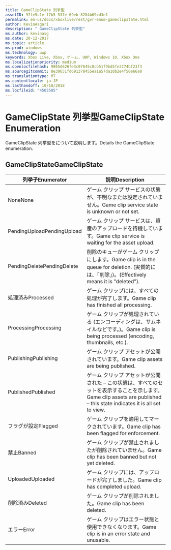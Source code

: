 ```yaml
---
title: GameClipState 列挙型
assetID: 97fe5c1e-f7b5-537e-69eb-8284b69cd3e1
permalink: en-us/docs/xboxlive/rest/gvr-enum-gameclipstate.html
author: KevinAsgari
description: " GameClipState 列挙型"
ms.author: kevinasg
ms.date: 20-12-2017
ms.topic: article
ms.prod: windows
ms.technology: uwp
keywords: Xbox Live, Xbox, ゲーム, UWP, Windows 10, Xbox One
ms.localizationpriority: medium
ms.openlocfilehash: 9865d626fe3c07645c8cb51f9bd5fe2274bf23f3
ms.sourcegitcommit: 8e30651fd691378455ea1a57da10b2e4f50e66a0
ms.translationtype: MT
ms.contentlocale: ja-JP
ms.lasthandoff: 10/10/2018
ms.locfileid: "4503585"
---
```

# <a name="gameclipstate-enumeration"></a><span data-ttu-id="449eb-104">GameClipState 列挙型</span><span class="sxs-lookup"><span data-stu-id="449eb-104">GameClipState Enumeration</span></span>
<span data-ttu-id="449eb-105">GameClipState 列挙型をについて説明します。</span><span class="sxs-lookup"><span data-stu-id="449eb-105">Details the GameClipState enumeration.</span></span> 
<a id="ID4ET"></a>

 
## <a name="gameclipstate"></a><span data-ttu-id="449eb-106">GameClipState</span><span class="sxs-lookup"><span data-stu-id="449eb-106">GameClipState</span></span>
 
| <b><span data-ttu-id="449eb-107">列挙子</span><span class="sxs-lookup"><span data-stu-id="449eb-107">Enumerator</span></span></b>| <b><span data-ttu-id="449eb-108">説明</span><span class="sxs-lookup"><span data-stu-id="449eb-108">Description</span></span></b>| 
| --- | --- | 
| <span data-ttu-id="449eb-109">None</span><span class="sxs-lookup"><span data-stu-id="449eb-109">None</span></span> | <span data-ttu-id="449eb-110">ゲーム クリップ サービスの状態が、不明なまたは設定されていません。</span><span class="sxs-lookup"><span data-stu-id="449eb-110">Game clip service state is unknown or not set.</span></span>| 
| <span data-ttu-id="449eb-111">PendingUpload</span><span class="sxs-lookup"><span data-stu-id="449eb-111">PendingUpload</span></span> | <span data-ttu-id="449eb-112">ゲーム クリップ サービスは、資産のアップロードを待機しています。</span><span class="sxs-lookup"><span data-stu-id="449eb-112">Game clip service is waiting for the asset upload.</span></span>| 
| <span data-ttu-id="449eb-113">PendingDelete</span><span class="sxs-lookup"><span data-stu-id="449eb-113">PendingDelete</span></span> | <span data-ttu-id="449eb-114">削除のキューがゲーム クリップにします。</span><span class="sxs-lookup"><span data-stu-id="449eb-114">Game clip is in the queue for deletion.</span></span> <span data-ttu-id="449eb-115">(実質的には、「削除」)。</span><span class="sxs-lookup"><span data-stu-id="449eb-115">(Effectively means it is "deleted").</span></span>| 
| <span data-ttu-id="449eb-116">処理済み</span><span class="sxs-lookup"><span data-stu-id="449eb-116">Processed</span></span> | <span data-ttu-id="449eb-117">ゲーム クリップには、すべての処理が完了します。</span><span class="sxs-lookup"><span data-stu-id="449eb-117">Game clip has finished all processing.</span></span>| 
| <span data-ttu-id="449eb-118">Processing</span><span class="sxs-lookup"><span data-stu-id="449eb-118">Processing</span></span>| <span data-ttu-id="449eb-119">ゲーム クリップが処理されている (エンコーディングは、サムネイルなどです。)。</span><span class="sxs-lookup"><span data-stu-id="449eb-119">Game clip is being processed (encoding, thumbnails, etc.).</span></span>| 
| <span data-ttu-id="449eb-120">Publishing</span><span class="sxs-lookup"><span data-stu-id="449eb-120">Publishing</span></span>| <span data-ttu-id="449eb-121">ゲーム クリップ アセットが公開されています。</span><span class="sxs-lookup"><span data-stu-id="449eb-121">Game clip assets are being published.</span></span>| 
| <span data-ttu-id="449eb-122">Published</span><span class="sxs-lookup"><span data-stu-id="449eb-122">Published</span></span>| <span data-ttu-id="449eb-123">ゲーム クリップ アセットが公開された – この状態は、すべてのセットを表示することを示します。</span><span class="sxs-lookup"><span data-stu-id="449eb-123">Game clip assets are published – this state indicates it is all set to view.</span></span>| 
| <span data-ttu-id="449eb-124">フラグが設定</span><span class="sxs-lookup"><span data-stu-id="449eb-124">Flagged</span></span>| <span data-ttu-id="449eb-125">ゲーム クリップを適用してマークされています。</span><span class="sxs-lookup"><span data-stu-id="449eb-125">Game clip has been flagged for enforcement.</span></span>| 
| <span data-ttu-id="449eb-126">禁止</span><span class="sxs-lookup"><span data-stu-id="449eb-126">Banned</span></span>| <span data-ttu-id="449eb-127">ゲーム クリップが禁止されましたが削除されていません。</span><span class="sxs-lookup"><span data-stu-id="449eb-127">Game clip has been banned but not yet deleted.</span></span>| 
| <span data-ttu-id="449eb-128">Uploaded</span><span class="sxs-lookup"><span data-stu-id="449eb-128">Uploaded</span></span>| <span data-ttu-id="449eb-129">ゲーム クリップには、アップロードが完了しました。</span><span class="sxs-lookup"><span data-stu-id="449eb-129">Game clip has completed upload.</span></span>| 
| <span data-ttu-id="449eb-130">削除済み</span><span class="sxs-lookup"><span data-stu-id="449eb-130">Deleted</span></span>| <span data-ttu-id="449eb-131">ゲーム クリップが削除されました。</span><span class="sxs-lookup"><span data-stu-id="449eb-131">Game clip has been deleted.</span></span>| 
| <span data-ttu-id="449eb-132">エラー</span><span class="sxs-lookup"><span data-stu-id="449eb-132">Error</span></span>| <span data-ttu-id="449eb-133">ゲーム クリップはエラー状態と使用できなくなります。</span><span class="sxs-lookup"><span data-stu-id="449eb-133">Game clip is in an error state and unusable.</span></span>| 
  